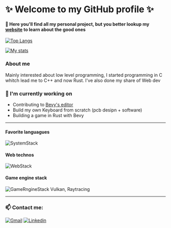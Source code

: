 # ✨ Welcome to my GitHub profile ✨

#### 💬 Here you'll find all my personal project, but you better lookup my [website](https://hugocabel.com) to learn about the good ones

[![Top Langs](https://github-readme-stats.vercel.app/api/top-langs/?username=hcabel&layout=compact&theme=ambient_gradient&hide_border=true)](https://github.com/anuraghazra/github-readme-stats)

[![My stats](https://github-readme-stats.vercel.app/api?username=hcabel&theme=ambient_gradient&count_private=true&show_icons=true&hide_border=true)](https://github.com/anuraghazra/github-readme-stats)

### About me

Mainly interested about low level programming, I started programming in C whitch lead me to C++ and now Rust.
I've also done my share of Web dev

### 🌱 I'm currently working on
- Contributing to [Bevy's editor](https://github.com/bevyengine/bevy_editor_prototypes)
- Build my own Keyboard from scratch (pcb desipn + software)
- Building a game in Rust with Bevy

---
#### Favorite languagues
![SystemStack](https://skillicons.dev/icons?i=c,cpp,cs,rust,js,ts)
#### Web technos
![WebStack](https://skillicons.dev/icons?i=html,css,nextjs,react,express,jest,cypress,sqlite,mongodb)
#### Game engine stack
![GameRngineStack](https://skillicons.dev/icons?i=unreal,bevy)
Vulkan, Raytracing

---
### 📫 Contact me:
[![Gmail](https://img.shields.io/badge/code@hugocabel.com-D14836?style=flat&logo=gmail&logoColor=white)](mailto:coding@hugocabel.com)
[![Linkedin](https://img.shields.io/badge/-Hugo%20Cabel-blue?style=flat&logo=Linkedin&logoColor=white)](https://www.linkedin.com/in/hugo-cabel-553701202/)
